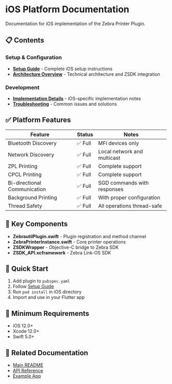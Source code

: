 # iOS Platform Documentation

Documentation for iOS implementation of the Zebra Printer Plugin.

## 📋 Contents

### Setup & Configuration
- **[Setup Guide](setup.md)** - Complete iOS setup instructions
- **[Architecture Overview](architecture.md)** - Technical architecture and ZSDK integration

### Development
- **[Implementation Details](implementation.md)** - iOS-specific implementation notes
- **[Troubleshooting](troubleshooting.md)** - Common issues and solutions

## ✅ Platform Features

| Feature | Status | Notes |
|---------|--------|-------|
| Bluetooth Discovery | ✅ Full | MFi devices only |
| Network Discovery | ✅ Full | Local network and multicast |
| ZPL Printing | ✅ Full | Complete support |
| CPCL Printing | ✅ Full | Complete support |
| Bi-directional Communication | ✅ Full | SGD commands with responses |
| Background Printing | ✅ Full | With proper configuration |
| Thread Safety | ✅ Full | All operations thread-safe |

## 🔧 Key Components

- **ZebrautilPlugin.swift** - Plugin registration and method channel
- **ZebraPrinterInstance.swift** - Core printer operations
- **ZSDKWrapper** - Objective-C bridge to Zebra SDK
- **ZSDK_API.xcframework** - Zebra Link-OS SDK

## 🚀 Quick Start

1. Add plugin to `pubspec.yaml`
2. Follow [Setup Guide](setup.md)
3. Run `pod install` in iOS directory
4. Import and use in your Flutter app

## 📱 Minimum Requirements

- iOS 12.0+
- Xcode 12.0+
- Swift 5.0+

## 🔗 Related Documentation

- [Main README](../../../README.md)
- [API Reference](../../api/README.md)
- [Example App](../../guides/example-app.md) 